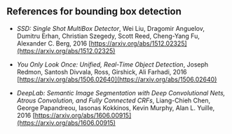 
## References for bounding box detection


- _SSD: Single Shot MultiBox Detector_, Wei Liu, Dragomir Anguelov, Dumitru Erhan, Christian Szegedy, Scott Reed, Cheng-Yang Fu, Alexander C. Berg, 
2016
[https://arxiv.org/abs/1512.02325](https://arxiv.org/abs/1512.02325)

- _You Only Look Once: Unified, Real-Time Object Detection_, Joseph Redmon, Santosh Divvala, Ross, Girshick, Ali Farhadi, 2016
[https://arxiv.org/abs/1506.02640](https://arxiv.org/abs/1506.02640)

- _DeepLab: Semantic Image Segmentation with Deep Convolutional Nets, Atrous Convolution, and Fully Connected CRFs_, Liang-Chieh Chen, George Papandreou, Iasonas Kokkinos, Kevin Murphy, Alan L. Yuille, 2016
[https://arxiv.org/abs/1606.00915](https://arxiv.org/abs/1606.00915)
